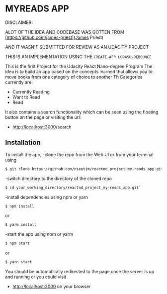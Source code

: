 # MYREADS APP
DISCLAIMER: 


ALOT OF THE IDEA AND CODEBASE WAS GOTTEN FROM [https://github.com/james-priest](James Priest)

 
AND IT WASN'T SUBMITTED FOR REVIEW AS AN UDACITY PROJECT



THIS IS AN IMPLEMENTATION USING THE ```CREATE-APP LODASH-DEBOUNCE```




This is the first Project for the Udacity React Nano-degree Program
The idea is to build an app based on the concepts learned that allows you to move books from one category of choice to another
Th Categories currently are:

- Currently Reading
- Want to Read
- Read

It also contains a search functionality which can be seen using the floating button on the page 
or visiting the url:
- [http://localhost:3000](http://localhost:3000)/search

## Installation

To install the app, 
-clone the repo from the Web UI or from your terminal using 
```bash
$ git clone https://github.com/nseetim/reactnd_project_my-reads_app.git`
```
-switch directory to the directory of the cloned repo

```bash
$ cd your_working_directory/reactnd_project_my-reads_app.git`
```
-install dependencies using npm or yarn

```bash
$ npm install
```
or
```bash
$ yarm install
```
-start the app using npm or yarm

```bash
$ npm start
```
or
```bash
$ yarn start
```

You should be automatically redirected to the page once the server is up and running or you could visit 
- [http://localhost:3000](http://localhost:3000)  on your browser
